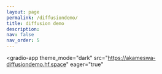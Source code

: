 ```yaml
---
layout: page
permalink: /diffusiondemo/
title: diffusion demo
description: 
nav: false
nav_order: 5
---
```

<script
	type="module"
	src="https://gradio.s3-us-west-2.amazonaws.com/4.26.0/gradio.js"
></script>

<gradio-app 
    theme_mode="dark"
    src="https://akameswa-diffusiondemo.hf.space"
    eager="true"
></gradio-app>


